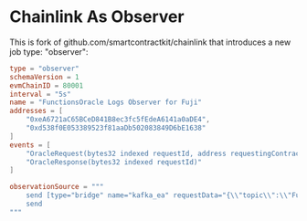 # Chainlink As Observer

This is fork of github.com/smartcontractkit/chainlink that introduces a new job type: "observer":

```toml
type = "observer"
schemaVersion = 1
evmChainID = 80001
interval = "5s"
name = "FunctionsOracle Logs Observer for Fuji"
addresses = [ 
    "0xeA6721aC65BCeD841B8ec3fc5fEdeA6141a0aDE4", 
    "0xd538f0E053389523f81aaDb502083849D6bE1638" 
]
events = [ 
    "OracleRequest(bytes32 indexed requestId, address requestingContract, address requestInitiator, uint64 subscriptionId, address subscriptionOwner, bytes data)",
    "OracleResponse(bytes32 indexed requestId)" 
]

observationSource = """
    send [type="bridge" name="kafka_ea" requestData="{\\"topic\\":\\"FunctionsOracle\\", \\"key\\":$(jobRun.event.requestId), \\"message\\":$(jobRun.event)}"]
    send
"""
```

